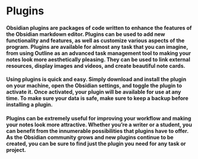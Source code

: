 # Plugins

#### Obsidian plugins are packages of code written to enhance the features of the Obsidian markdown editor. Plugins can be used to add new functionality and features, as well as customize various aspects of the program. Plugins are available for almost any task that you can imagine, from using Outline as an advanced task management tool to making your notes look more aesthetically pleasing. They can be used to link external resources, display images and videos, and create beautiful note cards.

#### Using plugins is quick and easy. Simply download and install the plugin on your machine, open the Obsidian settings, and toggle the plugin to activate it. Once activated, your plugin will be available for use at any time. To make sure your data is safe, make sure to keep a backup before installing a plugin.

#### Plugins can be extremely useful for improving your workflow and making your notes look more attractive. Whether you’re a writer or a student, you can benefit from the innumerable possibilities that plugins have to offer. As the Obsidian community grows and new plugins continue to be created, you can be sure to find just the plugin you need for any task or project.